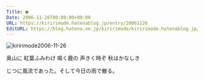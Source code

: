 ```yaml
---
Title: ■
Date: 2006-11-26T00:00:00+09:00
URL: https://kiririmode.hatenablog.jp/entry/20061126
EditURL: https://blog.hatena.ne.jp/kiririmode/kiririmode.hatenablog.jp/atom/entry/8454420450078217893
---
```


<img class="photo" src="http://d.hatena.ne.jp/images/diary/k/kiririmode/2006-11-26.jpg" alt="kiririmode2006-11-26" title="kiririmode2006-11-26">

奥山に
紅葉ふみわけ 鳴く鹿の
声きく時ぞ 秋はかなしき


じつに風流であった。そして今日の雨で散る。 
